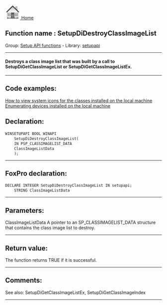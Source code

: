 [<img src="../../images/home.png"> Home ](https://github.com/VFPX/Win32API)  

## Function name : SetupDiDestroyClassImageList
Group: [Setup API functions](../../functions_group.md#Setup_API_functions)  -  Library: [setupapi](../../libraries.md#setupapi)  
***  


#### Destroys a class image list that was built by a call to SetupDiGetClassImageList or SetupDiGetClassImageListEx.

***  


## Code examples:
[How to view system icons for the classes installed on the local machine](../../samples/sample_544.md)  
[Enumerating devices installed on the local machine](../../samples/sample_545.md)  

## Declaration:
```foxpro  
WINSETUPAPI BOOL WINAPI
	SetupDiDestroyClassImageList(
	IN PSP_CLASSIMAGELIST_DATA
	ClassImageListData
	);  
```  
***  


## FoxPro declaration:
```foxpro  
DECLARE INTEGER SetupDiDestroyClassImageList IN setupapi;
	STRING ClassImageListData  
```  
***  


## Parameters:
ClassImageListData 
A pointer to an SP_CLASSIMAGELIST_DATA structure that contains the class image list to destroy.  
***  


## Return value:
The function returns TRUE if it is successful.  
***  


## Comments:
See also: SetupDiGetClassImageListEx, SetupDiGetClassImageIndex   
  
***  

